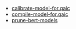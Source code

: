 * [calibrate-model-for.qaic](calibrate-model-for.qaic/index.md)
* [compile-model-for.qaic](compile-model-for.qaic/index.md)
* [prune-bert-models](prune-bert-models/index.md)
